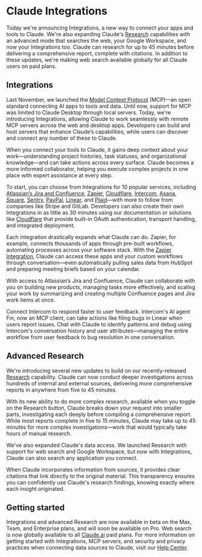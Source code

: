 # Claude Integrations

Today we're announcing Integrations, a new way to connect your apps and tools to Claude. We're also expanding Claude's [Research](https://www.anthropic.com/news/research) capabilities with an advanced mode that searches the web, your Google Workspace, and now your Integrations too. Claude can research for up to 45 minutes before delivering a comprehensive report, complete with citations. In addition to these updates, we're making web search available globally for all Claude users on paid plans.

## Integrations

Last November, we launched the [Model Context Protocol](https://www.anthropic.com/news/model-context-protocol) (MCP)—an open standard connecting AI apps to tools and data. Until now, support for MCP was limited to Claude Desktop through local servers. Today, we're introducing Integrations, allowing Claude to work seamlessly with remote MCP servers across the web and desktop apps. Developers can build and host servers that enhance Claude’s capabilities, while users can discover and connect any number of these to Claude.

When you connect your tools to Claude, it gains deep context about your work—understanding project histories, task statuses, and organizational knowledge—and can take actions across every surface. Claude becomes a more informed collaborator, helping you execute complex projects in one place with expert assistance at every step.

To start, you can choose from Integrations for 10 popular services, including [Atlassian’s Jira and Confluence](https://www.atlassian.com/platform/remote-mcp-server), [Zapier](https://zapier.com/mcp), [Cloudflare](https://github.com/cloudflare/mcp-server-cloudflare/tree/main), [Intercom](https://www.intercom.com/blog/introducing-model-context-protocol-fin), [Asana](https://developers.asana.com/docs/using-asanas-model-control-protocol-mcp-server), [Square](https://developer.squareup.com/docs/mcp), [Sentry](https://docs.sentry.io/product/sentry-mcp/), [PayPal](https://www.paypal.ai/), [Linear](https://linear.app/changelog/2025-05-01-mcp), and [Plaid](https://api.dashboard.plaid.com/mcp/sse)—with more to follow from companies like Stripe and GitLab. Developers can also create their own Integrations in as little as 30 minutes using our documentation or solutions like [Cloudflare](https://blog.cloudflare.com/remote-model-context-protocol-servers-mcp/) that provide built-in OAuth authentication, transport handling, and integrated deployment.

Each integration drastically expands what Claude can do. Zapier, for example, connects thousands of apps through pre-built workflows, automating processes across your software stack. With the [Zapier Integration](https://zapier.com/mcp), Claude can access these apps and your custom workflows through conversation—even automatically pulling sales data from HubSpot and preparing meeting briefs based on your calendar.

With access to Atlassian’s Jira and Confluence, Claude can collaborate with you on building new products, managing tasks more effectively, and scaling your work by summarizing and creating multiple Confluence pages and Jira work items at once.

Connect Intercom to respond faster to user feedback. Intercom's AI agent Fin, now an MCP client, can take actions like filing bugs in Linear when users report issues. Chat with Claude to identify patterns and debug using Intercom's conversation history and user attributes—managing the entire workflow from user feedback to bug resolution in one conversation.

## Advanced Research

We're introducing several new updates to build on our recently-released [Research](https://www.anthropic.com/news/research) capability. Claude can now conduct deeper investigations across hundreds of internal and external sources, delivering more comprehensive reports in anywhere from five to 45 minutes.

With its new ability to do more complex research, available when you toggle on the Research button, Claude breaks down your request into smaller parts, investigating each deeply before compiling a comprehensive report. While most reports complete in five to 15 minutes, Claude may take up to 45 minutes for more complex investigations—work that would typically take hours of manual research.

We've also expanded Claude's data access. We launched Research with support for web search and Google Workspace, but now with Integrations, Claude can also search any application you connect.

When Claude incorporates information from sources, it provides clear citations that link directly to the original material. This transparency ensures you can confidently use Claude's research findings, knowing exactly where each insight originated.

## Getting started

Integrations and advanced Research are now available in beta on the Max, Team, and Enterprise plans, and will soon be available on Pro. Web search is now globally available to all [Claude.ai](http://claude.ai/) paid plans. For more information on getting started with Integrations, MCP servers, and security and privacy practices when connecting data sources to Claude, visit our [Help Center](https://support.anthropic.com/en/articles/11175166-about-integrations-using-remote-mcp).